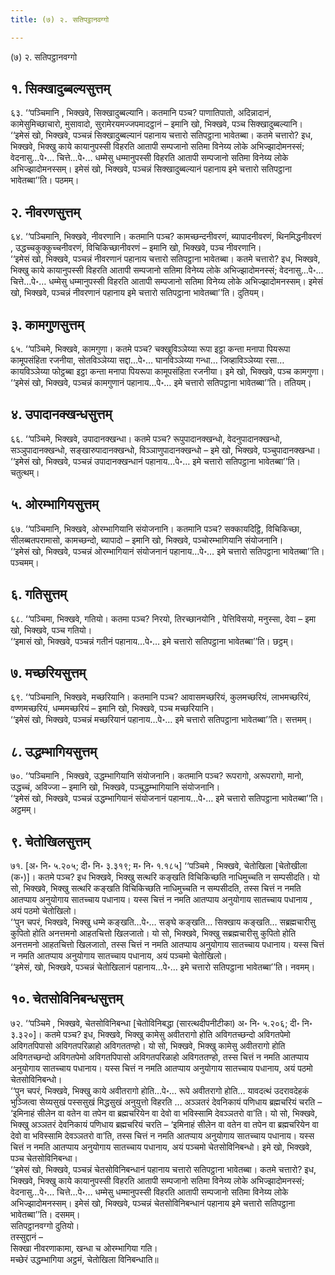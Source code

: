 ```yaml
---
title: (७) २. सतिपट्ठानवग्गो

---
```

(७) २. सतिपट्ठानवग्गो  


## १. सिक्खादुब्बल्यसुत्तम्

६३. ‘‘पञ्चिमानि , भिक्खवे, सिक्खादुब्बल्यानि। कतमानि पञ्च? पाणातिपातो, अदिन्नादानं, कामेसुमिच्छाचारो, मुसावादो, सुरामेरयमज्जपमादट्ठानं – इमानि खो, भिक्खवे, पञ्च सिक्खादुब्बल्यानि।  
‘‘इमेसं खो, भिक्खवे, पञ्चन्नं सिक्खादुब्बल्यानं पहानाय चत्तारो सतिपट्ठाना भावेतब्बा। कतमे चत्तारो? इध, भिक्खवे, भिक्खु काये कायानुपस्सी विहरति आतापी सम्पजानो सतिमा विनेय्य लोके अभिज्झादोमनस्सं; वेदनासु…पे॰… चित्ते…पे॰… धम्मेसु धम्मानुपस्सी विहरति आतापी सम्पजानो सतिमा विनेय्य लोके अभिज्झादोमनस्सम्। इमेसं खो, भिक्खवे, पञ्चन्नं सिक्खादुब्बल्यानं पहानाय इमे चत्तारो सतिपट्ठाना भावेतब्बा’’ति। पठमम्।  


## २. नीवरणसुत्तम्

६४. ‘‘पञ्चिमानि, भिक्खवे, नीवरणानि। कतमानि पञ्च? कामच्छन्दनीवरणं, ब्यापादनीवरणं, थिनमिद्धनीवरणं , उद्धच्चकुक्कुच्चनीवरणं, विचिकिच्छानीवरणं – इमानि खो, भिक्खवे, पञ्च नीवरणानि।  
‘‘इमेसं खो, भिक्खवे, पञ्चन्नं नीवरणानं पहानाय चत्तारो सतिपट्ठाना भावेतब्बा। कतमे चत्तारो? इध, भिक्खवे, भिक्खु काये कायानुपस्सी विहरति आतापी सम्पजानो सतिमा विनेय्य लोके अभिज्झादोमनस्सं; वेदनासु…पे॰… चित्ते…पे॰… धम्मेसु धम्मानुपस्सी विहरति आतापी सम्पजानो सतिमा विनेय्य लोके अभिज्झादोमनस्सम्। इमेसं खो, भिक्खवे, पञ्चन्नं नीवरणानं पहानाय इमे चत्तारो सतिपट्ठाना भावेतब्बा’’ति। दुतियम्।  


## ३. कामगुणसुत्तम्

६५. ‘‘पञ्चिमे, भिक्खवे, कामगुणा। कतमे पञ्च? चक्खुविञ्ञेय्या रूपा इट्ठा कन्ता मनापा पियरूपा कामूपसंहिता रजनीया, सोतविञ्ञेय्या सद्दा…पे॰… घानविञ्ञेय्या गन्धा… जिव्हाविञ्ञेय्या रसा… कायविञ्ञेय्या फोट्ठब्बा इट्ठा कन्ता मनापा पियरूपा कामूपसंहिता रजनीया। इमे खो, भिक्खवे, पञ्च कामगुणा।  
‘‘इमेसं खो, भिक्खवे, पञ्चन्नं कामगुणानं पहानाय…पे॰… इमे चत्तारो सतिपट्ठाना भावेतब्बा’’ति। ततियम्।  


## ४. उपादानक्खन्धसुत्तम्

६६. ‘‘पञ्चिमे, भिक्खवे, उपादानक्खन्धा। कतमे पञ्च? रूपुपादानक्खन्धो, वेदनुपादानक्खन्धो, सञ्ञुपादानक्खन्धो, सङ्खारुपादानक्खन्धो, विञ्ञाणुपादानक्खन्धो – इमे खो, भिक्खवे, पञ्चुपादानक्खन्धा।  
‘‘इमेसं खो, भिक्खवे, पञ्चन्नं उपादानक्खन्धानं पहानाय…पे॰… इमे चत्तारो सतिपट्ठाना भावेतब्बा’’ति। चतुत्थम्।  


## ५. ओरम्भागियसुत्तम्

६७. ‘‘पञ्चिमानि, भिक्खवे, ओरम्भागियानि संयोजनानि। कतमानि पञ्च? सक्कायदिट्ठि, विचिकिच्छा, सीलब्बतपरामासो, कामच्छन्दो, ब्यापादो – इमानि खो, भिक्खवे, पञ्चोरम्भागियानि संयोजनानि।  
‘‘इमेसं खो, भिक्खवे, पञ्चन्नं ओरम्भागियानं संयोजनानं पहानाय…पे॰… इमे चत्तारो सतिपट्ठाना भावेतब्बा’’ति। पञ्चमम्।  


## ६. गतिसुत्तम्

६८. ‘‘पञ्चिमा, भिक्खवे, गतियो। कतमा पञ्च? निरयो, तिरच्छानयोनि , पेत्तिविसयो, मनुस्सा, देवा – इमा खो, भिक्खवे, पञ्च गतियो।  
‘‘इमासं खो, भिक्खवे, पञ्चन्नं गतीनं पहानाय…पे॰… इमे चत्तारो सतिपट्ठाना भावेतब्बा’’ति। छट्ठम्।  


## ७. मच्छरियसुत्तम्

६९. ‘‘पञ्चिमानि, भिक्खवे, मच्छरियानि। कतमानि पञ्च? आवासमच्छरियं, कुलमच्छरियं, लाभमच्छरियं, वण्णमच्छरियं, धम्ममच्छरियं – इमानि खो, भिक्खवे, पञ्च मच्छरियानि।  
‘‘इमेसं खो, भिक्खवे, पञ्चन्नं मच्छरियानं पहानाय…पे॰… इमे चत्तारो सतिपट्ठाना भावेतब्बा’’ति। सत्तमम्।  


## ८. उद्धम्भागियसुत्तम्

७०. ‘‘पञ्चिमानि , भिक्खवे, उद्धम्भागियानि संयोजनानि। कतमानि पञ्च? रूपरागो, अरूपरागो, मानो, उद्धच्चं, अविज्जा – इमानि खो, भिक्खवे, पञ्चुद्धम्भागियानि संयोजनानि।  
‘‘इमेसं खो, भिक्खवे, पञ्चन्नं उद्धम्भागियानं संयोजनानं पहानाय…पे॰… इमे चत्तारो सतिपट्ठाना भावेतब्बा’’ति। अट्ठमम्।  


## ९. चेतोखिलसुत्तम्

७१. [अ॰ नि॰ ५.२०५; दी॰ नि॰ ३.३१९; म॰ नि॰ १.१८५] ‘‘पञ्चिमे , भिक्खवे, चेतोखिला [चेतोखीला (क॰)]। कतमे पञ्च? इध भिक्खवे, भिक्खु सत्थरि कङ्खति विचिकिच्छति नाधिमुच्चति न सम्पसीदति। यो सो, भिक्खवे, भिक्खु सत्थरि कङ्खति विचिकिच्छति नाधिमुच्चति न सम्पसीदति, तस्स चित्तं न नमति आतप्पाय अनुयोगाय सातच्चाय पधानाय। यस्स चित्तं न नमति आतप्पाय अनुयोगाय सातच्चाय पधानाय , अयं पठमो चेतोखिलो।  
‘‘पुन चपरं, भिक्खवे, भिक्खु धम्मे कङ्खति…पे॰… सङ्घे कङ्खति… सिक्खाय कङ्खति… सब्रह्मचारीसु कुपितो होति अनत्तमनो आहतचित्तो खिलजातो। यो सो, भिक्खवे, भिक्खु सब्रह्मचारीसु कुपितो होति अनत्तमनो आहतचित्तो खिलजातो, तस्स चित्तं न नमति आतप्पाय अनुयोगाय सातच्चाय पधानाय। यस्स चित्तं न नमति आतप्पाय अनुयोगाय सातच्चाय पधानाय, अयं पञ्चमो चेतोखिलो।  
‘‘इमेसं, खो, भिक्खवे, पञ्चन्नं चेतोखिलानं पहानाय…पे॰… इमे चत्तारो सतिपट्ठाना भावेतब्बा’’ति। नवमम्।  


## १०. चेतसोविनिबन्धसुत्तम्

७२. ‘‘पञ्चिमे , भिक्खवे, चेतसोविनिबन्धा [चेतोविनिबद्धा (सारत्थदीपनीटीका) अ॰ नि॰ ५.२०६; दी॰ नि॰ ३.३२०]। कतमे पञ्च? इध, भिक्खवे, भिक्खु कामेसु अवीतरागो होति अविगतच्छन्दो अविगतपेमो अविगतपिपासो अविगतपरिळाहो अविगततण्हो। यो सो, भिक्खवे, भिक्खु कामेसु अवीतरागो होति अविगतच्छन्दो अविगतपेमो अविगतपिपासो अविगतपरिळाहो अविगततण्हो, तस्स चित्तं न नमति आतप्पाय अनुयोगाय सातच्चाय पधानाय। यस्स चित्तं न नमति आतप्पाय अनुयोगाय सातच्चाय पधानाय, अयं पठमो चेतसोविनिबन्धो।  
‘‘पुन चपरं, भिक्खवे, भिक्खु काये अवीतरागो होति…पे॰… रूपे अवीतरागो होति… यावदत्थं उदरावदेहकं भुञ्जित्वा सेय्यसुखं पस्ससुखं मिद्धसुखं अनुयुत्तो विहरति … अञ्ञतरं देवनिकायं पणिधाय ब्रह्मचरियं चरति – ‘इमिनाहं सीलेन वा वतेन वा तपेन वा ब्रह्मचरियेन वा देवो वा भविस्सामि देवञ्ञतरो वा’ति। यो सो, भिक्खवे, भिक्खु अञ्ञतरं देवनिकायं पणिधाय ब्रह्मचरियं चरति – ‘इमिनाहं सीलेन वा वतेन वा तपेन वा ब्रह्मचरियेन वा देवो वा भविस्सामि देवञ्ञतरो वा’ति, तस्स चित्तं न नमति आतप्पाय अनुयोगाय सातच्चाय पधानाय। यस्स चित्तं न नमति आतप्पाय अनुयोगाय सातच्चाय पधानाय, अयं पञ्चमो चेतसोविनिबन्धो। इमे खो, भिक्खवे, पञ्च चेतसोविनिबन्धा।  
‘‘इमेसं खो, भिक्खवे, पञ्चन्नं चेतसोविनिबन्धानं पहानाय चत्तारो सतिपट्ठाना भावेतब्बा। कतमे चत्तारो? इध, भिक्खवे, भिक्खु काये कायानुपस्सी विहरति आतापी सम्पजानो सतिमा विनेय्य लोके अभिज्झादोमनस्सं; वेदनासु…पे॰… चित्ते…पे॰… धम्मेसु धम्मानुपस्सी विहरति आतापी सम्पजानो सतिमा विनेय्य लोके अभिज्झादोमनस्सम्। इमेसं खो, भिक्खवे, पञ्चन्नं चेतसोविनिबन्धानं पहानाय इमे चत्तारो सतिपट्ठाना भावेतब्बा’’ति। दसमम्।  
सतिपट्ठानवग्गो दुतियो।  
तस्सुद्दानं –  
सिक्खा नीवरणाकामा, खन्धा च ओरम्भागिया गति।  
मच्छेरं उद्धम्भागिया अट्ठमं, चेतोखिला विनिबन्धाति॥  